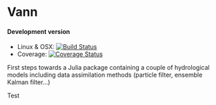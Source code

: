 # Vann

#### Development version
* Linux & OSX: [![Build Status](https://travis-ci.org/jmgnve/Vann.svg?branch=master)](https://travis-ci.org/jmgnve/Vann)
* Coverage: [![Coverage Status](https://coveralls.io/repos/github/jmgnve/Vann/badge.svg?branch=master)](https://coveralls.io/github/jmgnve/Vann?branch=master)

First steps towards a Julia package containing a couple of hydrological models including data assimilation methods (particle filter, ensemble Kalman filter...)

Test
